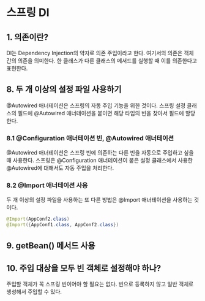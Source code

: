 # 스프링 DI
## 1. 의존이란?
DI는 Dependency Injection의 약자로 의존 주입이라고 한다.
여기서의 의존은 객체 간의 의존을 의미한다.
한 클래스가 다른 클래스의 메서드를 실행할 때 이를 의존한다고 표현한다.

## 8. 두 개 이상의 설정 파일 사용하기
@Autowired 애너테이션은 스프링의 자동 주입 기능을 위한 것이다.
스프링 설정 클래스의 필드에 @Autowired 애너테이션을 붙이면 해당 타입의 빈을 찾아서 필드에 할당한다.
### 8.1 @Configuration 애너테이션 빈, @Autowired 애너테이션
@Autowired 애너테이션은 스프링 빈에 의존하는 다른 빈을 자동으로 주입하고 싶을 때 사용한다.
스프링은 @Configuration 애너테이션이 붙은 설정 클래스에서 사용한 @Autowired에 대해서도 자동 주입을 처리한다.
### 8.2 @Import 애너테이션 사용
두 개 이상의 설정 파일을 사용하는 또 다른 방법은 @Import 애너테이션을 사용하는 것이다.
```java
@Import(AppConf2.class)
@Import({AppConf1.class, AppConf2.class})
```

## 9. getBean() 메서드 사용
 
## 10. 주입 대상을 모두 빈 객체로 설정해야 하나?
주입할 객체가 꼭 스프링 빈이어야 할 필요는 없다. 
빈으로 등록하지 않고 일반 객체로 생성해서 주입할 수 있다.